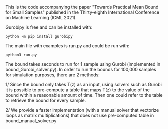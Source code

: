 This is the code accompanying the paper "Towards Practical Mean Bound for Small Samples" published in the Thirty-eighth International Conference on Machine Learning (ICML 2021).

Gurobipy is free and can be installed with: 
```
python -m pip install gurobipy
```
The main file with examples is run.py and could be run with:   
```
python3 run.py
```

The bound takes seconds to run for 1 sample using Gurobi (implemented in bound_Gurobi_solver.py). In order to run the bounds for 100,000 samples for simulation purposes, there are 2 methods:

1/ Since the bound only takes T(z) as an input, using solvers such as Gurobi it is possible to pre-compute a table that maps T(z) to the value of the bound within a reasonable amount of time. Then one could refer to the table to retrieve the bound for every sample.

2/ We provide a faster implementation (with a manual solver that vectorize loops as matrix multiplications) that does not use pre-computed table in bound_manual_solver.py
